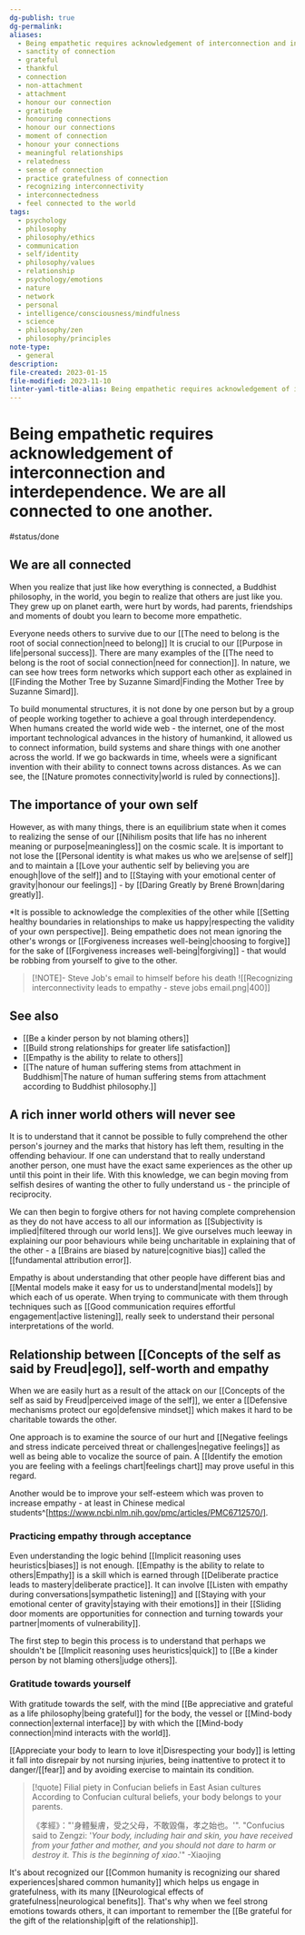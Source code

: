 ```yaml
---
dg-publish: true
dg-permalink: 
aliases:
  - Being empathetic requires acknowledgement of interconnection and interdependence. We are all connected to one another.
  - sanctity of connection
  - grateful
  - thankful
  - connection
  - non-attachment
  - attachment
  - honour our connection
  - gratitude
  - honouring connections
  - honour our connections
  - moment of connection
  - honour your connections
  - meaningful relationships
  - relatedness
  - sense of connection
  - practice gratefulness of connection
  - recognizing interconnectivity
  - interconnectedness
  - feel connected to the world
tags:
  - psychology
  - philosophy
  - philosophy/ethics
  - communication
  - self/identity
  - philosophy/values
  - relationship
  - psychology/emotions
  - nature
  - network
  - personal
  - intelligence/consciousness/mindfulness
  - science
  - philosophy/zen
  - philosophy/principles
note-type:
  - general
description: 
file-created: 2023-01-15
file-modified: 2023-11-10
linter-yaml-title-alias: Being empathetic requires acknowledgement of interconnection and interdependence. We are all connected to one another.
---
```


# Being empathetic requires acknowledgement of interconnection and interdependence. We are all connected to one another.

#status/done

## We are all connected

When you realize that just like how everything is connected, a Buddhist philosophy, in the world, you begin to realize that others are just like you. They grew up on planet earth, were hurt by words, had parents, friendships and moments of doubt you learn to become more empathetic.

Everyone needs others to survive due to our [[The need to belong is the root of social connection|need to belong]] It is crucial to our [[Purpose in life|personal success]]. There are many examples of the [[The need to belong is the root of social connection|need for connection]]. In nature, we can see how trees form networks which support each other as explained in [[Finding the Mother Tree by Suzanne Simard|Finding the Mother Tree by Suzanne Simard]].

To build monumental structures, it is not done by one person but by a group of people working together to achieve a goal through interdependency. When humans created the world wide web - the internet, one of the most important technological advances in the history of humankind, it allowed us to connect information, build systems and share things with one another across the world. If we go backwards in time, wheels were a significant invention with their ability to connect towns across distances. As we can see, the [[Nature promotes connectivity|world is ruled by connections]].

## The importance of your own self

However, as with many things, there is an equilibrium state when it comes to realizing the sense of our [[Nihilism posits that life has no inherent meaning or purpose|meaningless]] on the cosmic scale. It is important to not lose the [[Personal identity is what makes us who we are|sense of self]] and to maintain a [[Love your authentic self by believing you are enough|love of the self]] and to [[Staying with your emotional center of gravity|honour our feelings]] - by [[Daring Greatly by Brené Brown|daring greatly]].

*It is possible to acknowledge the complexities of the other while [[Setting healthy boundaries in relationships to make us happy|respecting the validity of your own perspective]]. Being empathetic does not mean ignoring the other's wrongs or [[Forgiveness increases well-being|choosing to forgive]] for the sake of [[Forgiveness increases well-being|forgiving]] - that would be robbing from yourself to give to the other.

> [!NOTE]- Steve Job's email to himself before his death
> ![[Recognizing interconnectivity leads to empathy - steve jobs email.png|400]]

## See also

- [[Be a kinder person by not blaming others]]
- [[Build strong relationships for greater life satisfaction]]
- [[Empathy is the ability to relate to others]]
- [[The nature of human suffering stems from attachment in Buddhism|The nature of human suffering stems from attachment according to Buddhist philosophy.]]

## A rich inner world others will never see

It is to understand that it cannot be possible to fully comprehend the other person's journey and the marks that history has left them, resulting in the offending behaviour. If one can understand that to really understand another person, one must have the exact same experiences as the other up until this point in their life. With this knowledge, we can begin moving from selfish desires of wanting the other to fully understand us - the principle of reciprocity.

We can then begin to forgive others for not having complete comprehension as they do not have access to all our information as [[Subjectivity is implied|filtered through our world lens]]. We give ourselves much leeway in explaining our poor behaviours while being uncharitable in explaining that of the other - a [[Brains are biased by nature|cognitive bias]] called the [[fundamental attribution error]].

Empathy is about understanding that other people have different bias and [[Mental models make it easy for us to understand|mental models]] by which each of us operate. When trying to communicate with them through techniques such as [[Good communication requires effortful engagement|active listening]], really seek to understand their personal interpretations of the world.

## Relationship between [[Concepts of the self as said by Freud|ego]], self-worth and empathy

When we are easily hurt as a result of the attack on our [[Concepts of the self as said by Freud|perceived image of the self]], we enter a [[Defensive mechanisms protect our ego|defensive mindset]] which makes it hard to be charitable towards the other.

One approach is to examine the source of our hurt and [[Negative feelings and stress indicate perceived threat or challenges|negative feelings]] as well as being able to vocalize the source of pain. A [[Identify the emotion you are feeling with a feelings chart|feelings chart]] may prove useful in this regard.

Another would be to improve your self-esteem which was proven to increase empathy - at least in Chinese medical students^[https://www.ncbi.nlm.nih.gov/pmc/articles/PMC6712570/].

### Practicing empathy through acceptance

Even understanding the logic behind [[Implicit reasoning uses heuristics|biases]] is not enough. [[Empathy is the ability to relate to others|Empathy]] is a skill which is earned through [[Deliberate practice leads to mastery|deliberate practice]]. It can involve [[Listen with empathy during conversations|sympathetic listening]] and [[Staying with your emotional center of gravity|staying with their emotions]] in their [[Sliding door moments are opportunities for connection and turning towards your partner|moments of vulnerability]].

The first step to begin this process is to understand that perhaps we shouldn't be [[Implicit reasoning uses heuristics|quick]] to [[Be a kinder person by not blaming others|judge others]].

### Gratitude towards yourself

With gratitude towards the self, with the mind [[Be appreciative and grateful as a life philosophy|being grateful]] for the body, the vessel or [[Mind-body connection|external interface]] by with which the [[Mind-body connection|mind interacts with the world]].

[[Appreciate your body to learn to love it|Disrespecting your body]] is letting it fall into disrepair by not nursing injuries, being inattentive to protect it to danger/[[fear]] and by avoiding exercise to maintain its condition.

> [!quote] Filial piety in Confucian beliefs in East Asian cultures
> According to Confucian cultural beliefs, your body belongs to your parents.
>
> 《孝經》："'身體髮膚，受之父母，不敢毀傷，孝之始也。'".
> "Confucius said to Zengzi:
> 	'*Your body, including hair and skin, you have received from your father and mother, and you should not dare to harm or destroy it. This is the beginning of _xiao_*.'"
> -Xiaojing
>

It's about recognized our [[Common humanity is recognizing our shared experiences|shared common humanity]] which helps us engage in gratefulness, with its many [[Neurological effects of gratefulness|neurological benefits]]. That's why when we feel strong emotions towards others, it can important to remember the [[Be grateful for the gift of the relationship|gift of the relationship]].